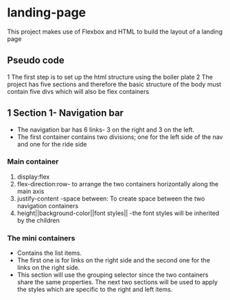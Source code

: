 # landing-page
This project makes use of Flexbox and HTML to build the layout of a landing page

## Pseudo code
1 The first step is to set up the html structure using the boiler plate
2 The project has five sections and therefore the basic structure of the body must contain five divs which will also be flex containers

## 1 Section 1- Navigation bar
* The navigation bar has 6 links- 3 on the right and 3 on the left.
* The first container contains two divisions; one for the left side of the nav and one for the ride side
### Main container
1. display:flex
2. flex-direction:row- to arrange the two containers horizontally along the main axis
3. justify-content -space between: To create space between the two navigation containers
4. height||background-color||font styles|| -the font styles will be inherited by the children
### The mini containers
* Contains the list items. 
* The first one is for links on the right side and the second one for the links on the right side. 
* This section will use the grouping selector since the two containers share the same properties. The next two sections will be used to apply the styles which are specific to the right and left items.
